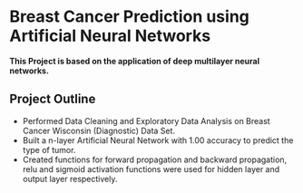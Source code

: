 # Breast Cancer Prediction using Artificial Neural Networks

**This Project is based on the application of deep multilayer neural networks.**

## Project Outline
* Performed Data Cleaning and Exploratory Data Analysis on Breast Cancer Wisconsin (Diagnostic) Data Set.
* Built a n-layer Artificial Neural Network with 1.00 accuracy to predict the type of tumor.
* Created functions for forward propagation and backward propagation, relu and sigmoid activation functions were used for hidden layer and output layer respectively.


